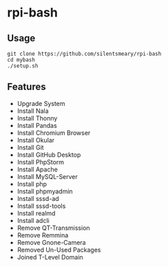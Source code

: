 # rpi-bash
## Usage
```
git clone https://github.com/silentsmeary/rpi-bash
cd mybash
./setup.sh
```
## Features
- Upgrade System
- Install Nala
- Install Thonny
- Install Pandas
- Install Chromium Browser
- Install Okular
- Install Git
- Install GitHub Desktop
- Install PhpStorm
- Install Apache
- Install MySQL-Server
- Install php
- Install phpmyadmin
- Install sssd-ad
- Install sssd-tools
- Install realmd
- Install adcli
- Remove QT-Transmission
- Remove Remmina
- Remove Gnone-Camera
- Removed Un-Used Packages
- Joined T-Level Domain
